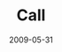 ---
layout: message
category: message
series: "Roadmap For A Revolution"
title: "Call"
date: 2009-05-31
message_id: 565
---